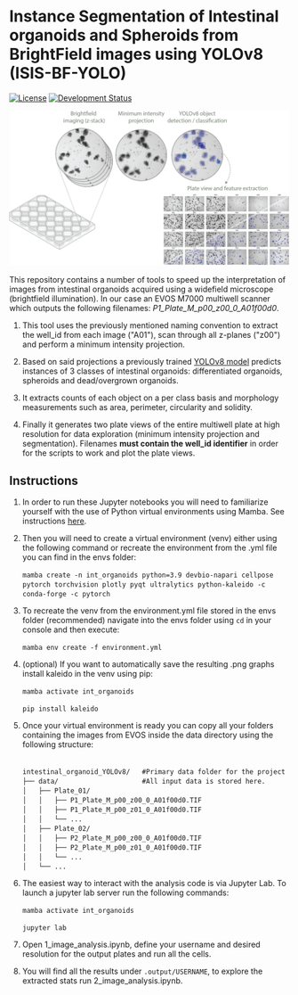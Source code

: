 <h1>Instance Segmentation of Intestinal organoids and Spheroids from BrightField images using YOLOv8 (ISIS-BF-YOLO)</h1>

[![License](https://img.shields.io/pypi/l/napari-accelerated-pixel-and-object-classification.svg?color=green)](https://github.com/adiezsanchez/intestinal_organoid_yolov8/blob/main/LICENSE)
[![Development Status](https://img.shields.io/pypi/status/napari-accelerated-pixel-and-object-classification.svg)](https://en.wikipedia.org/wiki/Software_release_life_cycle#Alpha)

![workflow](./images/workflow.png)

This repository contains a number of tools to speed up the interpretation of images from intestinal organoids acquired using a widefield microscope (brightfield illumination). In our case an EVOS M7000 multiwell scanner which outputs the following filenames: _P1_Plate_M_p00_z00_0_A01f00d0_.

1. This tool uses the previously mentioned naming convention to extract the well_id from each image ("A01"), scan through all z-planes ("z00") and perform a minimum intensity projection.

2. Based on said projections a previously trained [YOLOv8 model](https://github.com/adiezsanchez/bf_intorg_YOLOv8_dev) predicts instances of 3 classes of intestinal organoids: differentiated organoids, spheroids and dead/overgrown organoids.

3. It extracts counts of each object on a per class basis and morphology measurements such as area, perimeter, circularity and solidity.

4. Finally it generates two plate views of the entire multiwell plate at high resolution for data exploration (minimum intensity projection and segmentation). Filenames **must contain the well_id identifier** in order for the scripts to work and plot the plate views.

<h2>Instructions</h2>

1. In order to run these Jupyter notebooks you will need to familiarize yourself with the use of Python virtual environments using Mamba. See instructions [here](https://biapol.github.io/blog/mara_lampert/getting_started_with_mambaforge_and_python/readme.html).

2. Then you will need to create a virtual environment (venv) either using the following command or recreate the environment from the .yml file you can find in the envs folder:

   <code>mamba create -n int_organoids python=3.9 devbio-napari cellpose pytorch torchvision plotly pyqt ultralytics python-kaleido -c conda-forge -c pytorch</code>

3. To recreate the venv from the environment.yml file stored in the envs folder (recommended) navigate into the envs folder using <code>cd</code> in your console and then execute:

   <code>mamba env create -f environment.yml</code>

4. (optional) If you want to automatically save the resulting .png graphs install kaleido in the venv using pip:

   <code>mamba activate int_organoids</code>

   <code>pip install kaleido</code>

5. Once your virtual environment is ready you can copy all your folders containing the images from EVOS inside the data directory using the following structure:

   <code>
   intestinal_organoid_YOLOv8/   #Primary data folder for the project
   ├── data/                     #All input data is stored here. 
   │   ├── Plate_01/
   │   │   ├── P1_Plate_M_p00_z00_0_A01f00d0.TIF
   │   │   ├── P1_Plate_M_p00_z01_0_A01f00d0.TIF
   │   │   └── ...
   │   ├── Plate_02/
   │   │   ├── P2_Plate_M_p00_z00_0_A01f00d0.TIF
   │   │   ├── P2_Plate_M_p00_z01_0_A01f00d0.TIF
   │   │   └── ...
   │   └── ...
   </code>

6. The easiest way to interact with the analysis code is via Jupyter Lab. To launch a jupyter lab server run the following commands:

   <code>mamba activate int_organoids</code>

   <code>jupyter lab</code>

7. Open 1_image_analysis.ipynb, define your username and desired resolution for the output plates and run all the cells.

8. You will find all the results under <code>.output/USERNAME</code>, to explore the extracted stats run 2_image_analysis.ipynb.
